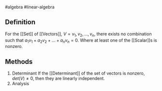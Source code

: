 #algebra 
#linear-algebra 
## Definition
For the [[Set]] of [[Vectors]], $V = v_1, v_2, ..., v_n$, there exists no combination such that $a_1v_1+a_2v_2+...+a_nv_n=0$. Where at least one of the [[Scalar]]s is nonzero. 
## Methods
1. Determinant
	If the [[Determinant]] of the set of vectors is nonzero, $det(V)\neq 0$, then they are linearly independent.
2. Analysis